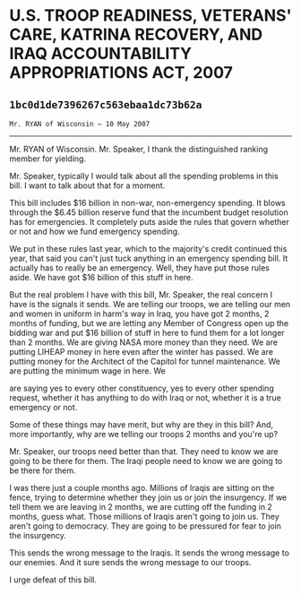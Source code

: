 # U.S. TROOP READINESS, VETERANS' CARE, KATRINA RECOVERY, AND IRAQ  ACCOUNTABILITY APPROPRIATIONS ACT, 2007
## `1bc0d1de7396267c563ebaa1dc73b62a`
`Mr. RYAN of Wisconsin — 10 May 2007`

---


Mr. RYAN of Wisconsin. Mr. Speaker, I thank the distinguished ranking 
member for yielding.

Mr. Speaker, typically I would talk about all the spending problems 
in this bill. I want to talk about that for a moment.

This bill includes $16 billion in non-war, non-emergency spending. It 
blows through the $6.45 billion reserve fund that the incumbent budget 
resolution has for emergencies. It completely puts aside the rules that 
govern whether or not and how we fund emergency spending.

We put in these rules last year, which to the majority's credit 
continued this year, that said you can't just tuck anything in an 
emergency spending bill. It actually has to really be an emergency. 
Well, they have put those rules aside. We have got $16 billion of this 
stuff in here.

But the real problem I have with this bill, Mr. Speaker, the real 
concern I have is the signals it sends. We are telling our troops, we 
are telling our men and women in uniform in harm's way in Iraq, you 
have got 2 months, 2 months of funding, but we are letting any Member 
of Congress open up the bidding war and put $16 billion of stuff in 
here to fund them for a lot longer than 2 months. We are giving NASA 
more money than they need. We are putting LIHEAP money in here even 
after the winter has passed. We are putting money for the Architect of 
the Capitol for tunnel maintenance. We are putting the minimum wage in 
here. We


are saying yes to every other constituency, yes to every other spending 
request, whether it has anything to do with Iraq or not, whether it is 
a true emergency or not.

Some of these things may have merit, but why are they in this bill? 
And, more importantly, why are we telling our troops 2 months and 
you're up?

Mr. Speaker, our troops need better than that. They need to know we 
are going to be there for them. The Iraqi people need to know we are 
going to be there for them.

I was there just a couple months ago. Millions of Iraqis are sitting 
on the fence, trying to determine whether they join us or join the 
insurgency. If we tell them we are leaving in 2 months, we are cutting 
off the funding in 2 months, guess what. Those millions of Iraqis 
aren't going to join us. They aren't going to democracy. They are going 
to be pressured for fear to join the insurgency.

This sends the wrong message to the Iraqis. It sends the wrong 
message to our enemies. And it sure sends the wrong message to our 
troops.

I urge defeat of this bill.